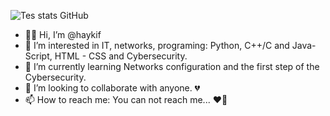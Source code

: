![Tes stats GitHub](https://github-readme-stats.vercel.app/api?username=haykif&show_icons=true&theme=radical&hide=prs,issues)

- 👋🏻 Hi, I’m @haykif
- 👀 I’m interested in IT, networks, programing: Python, C++/C and Java-Script, HTML - CSS and Cybersecurity.
- 🌱 I’m currently learning Networks configuration and the first step of the Cybersecurity.
- 💞️ I’m looking to collaborate with anyone. 💔
- 📫 How to reach me: You can not reach me... ❤️‍🔥

<!---
haykif/haykif is a ✨ special ✨ repository because its `README.md` (this file) appears on your GitHub profile.
You can click the Preview link to take a look at your changes.
--->
